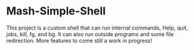 # Mash-Simple-Shell

This project is a custom shell that can run internal commands, Help, quit, jobs, kill, fg, and bg. It can also run outside programs and some file redirection. More features to come still a work in progress!
